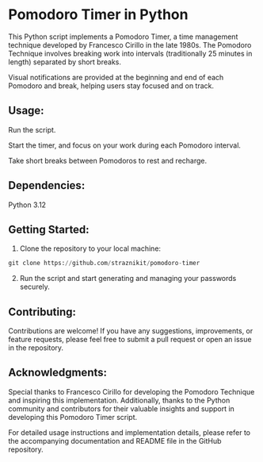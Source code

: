 # Pomodoro Timer in Python

This Python script implements a Pomodoro Timer, a time management technique developed by Francesco Cirillo in the late 1980s. The Pomodoro Technique involves breaking work into intervals (traditionally 25 minutes in length) separated by short breaks. 

Visual notifications are provided at the beginning and end of each Pomodoro and break, helping users stay focused and on track.


## Usage:

Run the script.

Start the timer, and focus on your work during each Pomodoro interval.

Take short breaks between Pomodoros to rest and recharge.

## Dependencies:

Python 3.12

## Getting Started:

1. Clone the repository to your local machine:
```python
git clone https://github.com/straznikit/pomodoro-timer
```
2. Run the script and start generating and managing your passwords securely.


## Contributing:

Contributions are welcome! If you have any suggestions, improvements, or feature requests, please feel free to submit a pull request or open an issue in the repository.

## Acknowledgments:

Special thanks to Francesco Cirillo for developing the Pomodoro Technique and inspiring this implementation. Additionally, thanks to the Python community and contributors for their valuable insights and support in developing this Pomodoro Timer script.

For detailed usage instructions and implementation details, please refer to the accompanying documentation and README file in the GitHub repository.
